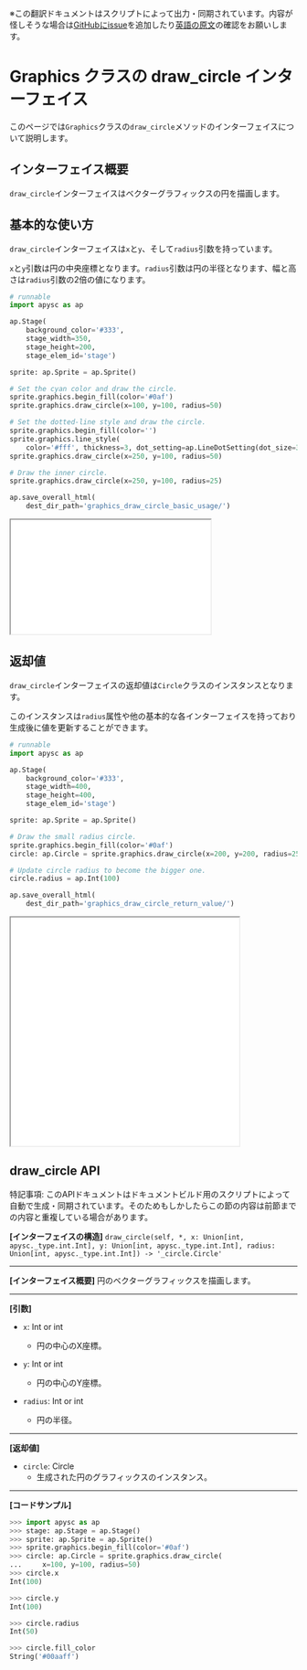 <span class="inconspicuous-txt">※この翻訳ドキュメントはスクリプトによって出力・同期されています。内容が怪しそうな場合は<a href="https://github.com/simon-ritchie/apysc/issues" target="_blank">GitHubにissue</a>を追加したり[英語の原文](https://simon-ritchie.github.io/apysc/en/graphics_draw_circle.html)の確認をお願いします。</span>

# Graphics クラスの draw_circle インターフェイス

このページでは`Graphics`クラスの`draw_circle`メソッドのインターフェイスについて説明します。

## インターフェイス概要

`draw_circle`インターフェイスはベクターグラフィックスの円を描画します。

## 基本的な使い方

`draw_circle`インターフェイスは`x`と`y`、そして`radius`引数を持っています。

`x`と`y`引数は円の中央座標となります。`radius`引数は円の半径となります、幅と高さは`radius`引数の2倍の値になります。

```py
# runnable
import apysc as ap

ap.Stage(
    background_color='#333',
    stage_width=350,
    stage_height=200,
    stage_elem_id='stage')

sprite: ap.Sprite = ap.Sprite()

# Set the cyan color and draw the circle.
sprite.graphics.begin_fill(color='#0af')
sprite.graphics.draw_circle(x=100, y=100, radius=50)

# Set the dotted-line style and draw the circle.
sprite.graphics.begin_fill(color='')
sprite.graphics.line_style(
    color='#fff', thickness=3, dot_setting=ap.LineDotSetting(dot_size=3))
sprite.graphics.draw_circle(x=250, y=100, radius=50)

# Draw the inner circle.
sprite.graphics.draw_circle(x=250, y=100, radius=25)

ap.save_overall_html(
    dest_dir_path='graphics_draw_circle_basic_usage/')
```

<iframe src="static/graphics_draw_circle_basic_usage/index.html" width="350" height="200"></iframe>

## 返却値

`draw_circle`インターフェイスの返却値は`Circle`クラスのインスタンスとなります。

このインスタンスは`radius`属性や他の基本的な各インターフェイスを持っており生成後に値を更新することができます。

```py
# runnable
import apysc as ap

ap.Stage(
    background_color='#333',
    stage_width=400,
    stage_height=400,
    stage_elem_id='stage')

sprite: ap.Sprite = ap.Sprite()

# Draw the small radius circle.
sprite.graphics.begin_fill(color='#0af')
circle: ap.Circle = sprite.graphics.draw_circle(x=200, y=200, radius=25)

# Update circle radius to become the bigger one.
circle.radius = ap.Int(100)

ap.save_overall_html(
    dest_dir_path='graphics_draw_circle_return_value/')
```

<iframe src="static/graphics_draw_circle_return_value/index.html" width="400" height="400"></iframe>

## draw_circle API

<span class="inconspicuous-txt">特記事項: このAPIドキュメントはドキュメントビルド用のスクリプトによって自動で生成・同期されています。そのためもしかしたらこの節の内容は前節までの内容と重複している場合があります。</span>

**[インターフェイスの構造]** `draw_circle(self, *, x: Union[int, apysc._type.int.Int], y: Union[int, apysc._type.int.Int], radius: Union[int, apysc._type.int.Int]) -> '_circle.Circle'`<hr>

**[インターフェイス概要]** 円のベクターグラフィックスを描画します。<hr>

**[引数]**

- `x`: Int or int
  - 円の中心のX座標。

- `y`: Int or int
  - 円の中心のY座標。

- `radius`: Int or int
  - 円の半径。

<hr>

**[返却値]**

- `circle`: Circle
  - 生成された円のグラフィックスのインスタンス。

<hr>

**[コードサンプル]**

```py
>>> import apysc as ap
>>> stage: ap.Stage = ap.Stage()
>>> sprite: ap.Sprite = ap.Sprite()
>>> sprite.graphics.begin_fill(color='#0af')
>>> circle: ap.Circle = sprite.graphics.draw_circle(
...     x=100, y=100, radius=50)
>>> circle.x
Int(100)

>>> circle.y
Int(100)

>>> circle.radius
Int(50)

>>> circle.fill_color
String('#00aaff')
```